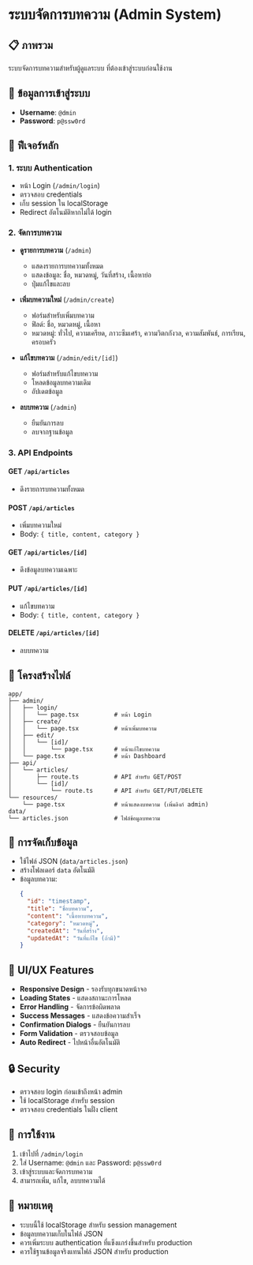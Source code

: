 # ระบบจัดการบทความ (Admin System)

## 📋 ภาพรวม

ระบบจัดการบทความสำหรับผู้ดูแลระบบ ที่ต้องเข้าสู่ระบบก่อนใช้งาน

## 🔐 ข้อมูลการเข้าสู่ระบบ

- **Username**: `@dmin`
- **Password**: `p@ssw0rd`

## 🚀 ฟีเจอร์หลัก

### 1. ระบบ Authentication
- หน้า Login (`/admin/login`)
- ตรวจสอบ credentials
- เก็บ session ใน localStorage
- Redirect อัตโนมัติหากไม่ได้ login

### 2. จัดการบทความ
- **ดูรายการบทความ** (`/admin`)
  - แสดงรายการบทความทั้งหมด
  - แสดงข้อมูล: ชื่อ, หมวดหมู่, วันที่สร้าง, เนื้อหาย่อ
  - ปุ่มแก้ไขและลบ

- **เพิ่มบทความใหม่** (`/admin/create`)
  - ฟอร์มสำหรับเพิ่มบทความ
  - ฟิลด์: ชื่อ, หมวดหมู่, เนื้อหา
  - หมวดหมู่: ทั่วไป, ความเครียด, ภาวะซึมเศร้า, ความวิตกกังวล, ความสัมพันธ์, การเรียน, ครอบครัว

- **แก้ไขบทความ** (`/admin/edit/[id]`)
  - ฟอร์มสำหรับแก้ไขบทความ
  - โหลดข้อมูลบทความเดิม
  - อัปเดตข้อมูล

- **ลบบทความ** (`/admin`)
  - ยืนยันการลบ
  - ลบจากฐานข้อมูล

### 3. API Endpoints

#### GET `/api/articles`
- ดึงรายการบทความทั้งหมด

#### POST `/api/articles`
- เพิ่มบทความใหม่
- Body: `{ title, content, category }`

#### GET `/api/articles/[id]`
- ดึงข้อมูลบทความเฉพาะ

#### PUT `/api/articles/[id]`
- แก้ไขบทความ
- Body: `{ title, content, category }`

#### DELETE `/api/articles/[id]`
- ลบบทความ

## 📁 โครงสร้างไฟล์

```
app/
├── admin/
│   ├── login/
│   │   └── page.tsx          # หน้า Login
│   ├── create/
│   │   └── page.tsx          # หน้าเพิ่มบทความ
│   ├── edit/
│   │   └── [id]/
│   │       └── page.tsx      # หน้าแก้ไขบทความ
│   └── page.tsx              # หน้า Dashboard
├── api/
│   └── articles/
│       ├── route.ts          # API สำหรับ GET/POST
│       └── [id]/
│           └── route.ts      # API สำหรับ GET/PUT/DELETE
└── resources/
    └── page.tsx              # หน้าแสดงบทความ (เพิ่มลิงก์ admin)
data/
└── articles.json             # ไฟล์ข้อมูลบทความ
```

## 💾 การจัดเก็บข้อมูล

- ใช้ไฟล์ JSON (`data/articles.json`)
- สร้างโฟลเดอร์ `data` อัตโนมัติ
- ข้อมูลบทความ:
  ```json
  {
    "id": "timestamp",
    "title": "ชื่อบทความ",
    "content": "เนื้อหาบทความ",
    "category": "หมวดหมู่",
    "createdAt": "วันที่สร้าง",
    "updatedAt": "วันที่แก้ไข (ถ้ามี)"
  }
  ```

## 🎨 UI/UX Features

- **Responsive Design** - รองรับทุกขนาดหน้าจอ
- **Loading States** - แสดงสถานะการโหลด
- **Error Handling** - จัดการข้อผิดพลาด
- **Success Messages** - แสดงข้อความสำเร็จ
- **Confirmation Dialogs** - ยืนยันการลบ
- **Form Validation** - ตรวจสอบข้อมูล
- **Auto Redirect** - ไปหน้าอื่นอัตโนมัติ

## 🔒 Security

- ตรวจสอบ login ก่อนเข้าถึงหน้า admin
- ใช้ localStorage สำหรับ session
- ตรวจสอบ credentials ในฝั่ง client

## 🚀 การใช้งาน

1. เข้าไปที่ `/admin/login`
2. ใส่ Username: `@dmin` และ Password: `p@ssw0rd`
3. เข้าสู่ระบบและจัดการบทความ
4. สามารถเพิ่ม, แก้ไข, ลบบทความได้

## 📝 หมายเหตุ

- ระบบนี้ใช้ localStorage สำหรับ session management
- ข้อมูลบทความเก็บในไฟล์ JSON
- ควรเพิ่มระบบ authentication ที่แข็งแกร่งขึ้นสำหรับ production
- ควรใช้ฐานข้อมูลจริงแทนไฟล์ JSON สำหรับ production 